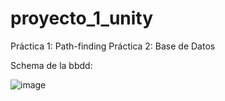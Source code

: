 # proyecto_1_unity
Práctica 1: Path-finding
Práctica 2: Base de Datos

Schema de la bbdd:

![image](https://github.com/carlosMoragon/proyecto_1_unity/assets/95918162/5e821788-f402-49a1-86b7-1112170e5eac)
